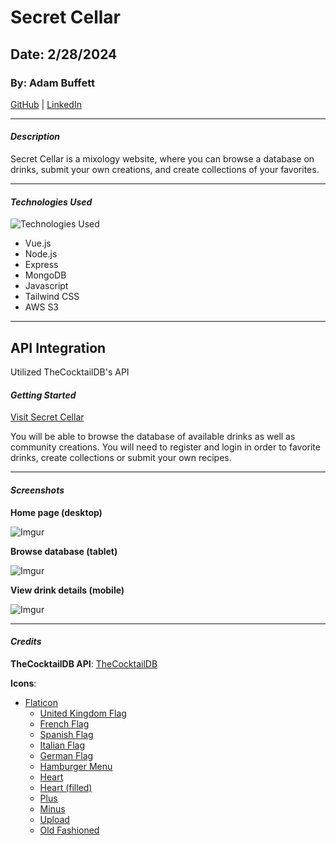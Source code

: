 # Secret Cellar

## Date: 2/28/2024

### By: Adam Buffett

[GitHub](https://github.com/Fizreal) | [LinkedIn](https://www.linkedin.com/in/adam-buffett/)

---

#### **_Description_**

Secret Cellar is a mixology website, where you can browse a database on drinks, submit your own creations, and create collections of your favorites.

---

#### **_Technologies Used_**

![Technologies Used](https://skillicons.dev/icons?i=vue,nodejs,express,mongodb,js,tailwind,aws)

- Vue.js
- Node.js
- Express
- MongoDB
- Javascript
- Tailwind CSS
- AWS S3

---

## API Integration

Utilized TheCocktailDB's API

#### **_Getting Started_**

[Visit Secret Cellar](https://secret-cellar.vercel.app/)

You will be able to browse the database of available drinks as well as community creations. You will need to register and login in order to favorite drinks, create collections or submit your own recipes.

---

#### **_Screenshots_**

**Home page (desktop)**

![Imgur](https://i.imgur.com/KeBIkuR.png)

**Browse database (tablet)**

![Imgur](https://i.imgur.com/RJm9SYb.png)

**View drink details (mobile)**

![Imgur](https://i.imgur.com/dIdxFTl.png)

---

#### **_Credits_**

**TheCocktailDB API**: [TheCocktailDB](https://www.thecocktaildb.com/api.php)

**Icons**:

- [Flaticon](https://www.flaticon.com/)
  - [United Kingdom Flag](https://www.flaticon.com/free-icon/united-kingdom_197374)
  - [French Flag](https://www.flaticon.com/free-icon/france_197560)
  - [Spanish Flag](https://www.flaticon.com/free-icon/flag_10601048)
  - [Italian Flag](https://www.flaticon.com/free-icon/italy_323325)
  - [German Flag](https://www.flaticon.com/free-icon/flag_14538950)
  - [Hamburger Menu](https://www.flaticon.com/free-icon/hamburger_7915462)
  - [Heart](https://www.flaticon.com/free-icon/heart_520397)
  - [Heart (filled)](https://www.flaticon.com/free-icon/heart_520428)
  - [Plus](https://www.flaticon.com/free-icon/plus_1828919)
  - [Minus](https://www.flaticon.com/free-icon/minus_1828899)
  - [Upload](https://www.flaticon.com/free-icon/cloud-computing_568717)
  - [Old Fashioned](https://www.flaticon.com/free-icon/old-fashioned_3329300)
